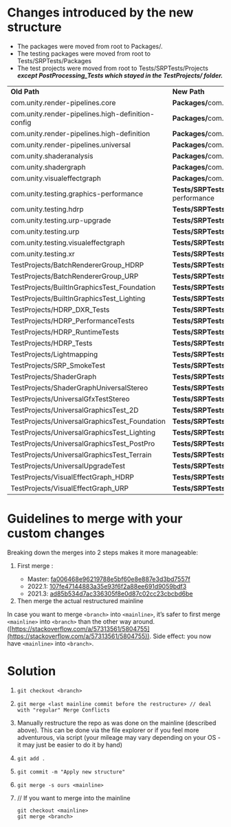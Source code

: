# Changes introduced by the new structure


* The packages were moved from root to Packages/.
* The testing packages were moved from root to Tests/SRPTests/Packages
* The test projects were moved from root to Tests/SRPTests/Projects **_except PostProcessing_Tests which stayed in the TestProjects/ folder._**

<table>
  <tr>
   <td>
<strong>Old Path</strong>
   </td>
   <td><strong>New Path</strong>
   </td>
  </tr>
  <tr>
   <td>com.unity.render-pipelines.core
   </td>
   <td><strong>Packages/</strong>com.unity.render-pipelines.core
   </td>
  </tr>
  <tr>
   <td>com.unity.render-pipelines.high-definition-config
   </td>
   <td><strong>Packages/</strong>com.unity.render-pipelines.high-definition-config
   </td>
  </tr>
  <tr>
   <td>com.unity.render-pipelines.high-definition
   </td>
   <td><strong>Packages/</strong>com.unity.render-pipelines.high-definition
   </td>
  </tr>
  <tr>
   <td>com.unity.render-pipelines.universal
   </td>
   <td><strong>Packages/</strong>com.unity.render-pipelines.universal
   </td>
  </tr>
  <tr>
   <td>com.unity.shaderanalysis
   </td>
   <td><strong>Packages/</strong>com.unity.shaderanalysis
   </td>
  </tr>
  <tr>
   <td>com.unity.shadergraph
   </td>
   <td><strong>Packages/</strong>com.unity.shadergraph
   </td>
  </tr>
  <tr>
   <td>com.unity.visualeffectgraph
   </td>
   <td><strong>Packages/</strong>com.unity.visualeffectgraph
   </td>
  </tr>
  <tr>
   <td>com.unity.testing.graphics-performance
   </td>
   <td><strong>Tests/SRPTests/Packages</strong>/com.unity.testing.graphics-performance
   </td>
  </tr>
  <tr>
   <td>com.unity.testing.hdrp
   </td>
   <td><strong>Tests/SRPTests/Packages</strong>/com.unity.testing.hdrp
   </td>
  </tr>
  <tr>
   <td>com.unity.testing.urp-upgrade
   </td>
   <td><strong>Tests/SRPTests/Packages</strong>/com.unity.testing.urp-upgrade
   </td>
  </tr>
  <tr>
   <td>com.unity.testing.urp
   </td>
   <td><strong>Tests/SRPTests/Packages</strong>/com.unity.testing.urp
   </td>
  </tr>
  <tr>
   <td>com.unity.testing.visualeffectgraph
   </td>
   <td><strong>Tests/SRPTests/Packages</strong>/com.unity.testing.visualeffectgraph
   </td>
  </tr>
  <tr>
   <td>com.unity.testing.xr
   </td>
   <td><strong>Tests/SRPTests/Packages</strong>/com.unity.testing.xr
   </td>
  </tr>
  <tr>
   <td>TestProjects/BatchRendererGroup_HDRP
   </td>
   <td><strong>Tests/SRPTests/Projects</strong>/BatchRendererGroup_HDRP
   </td>
  </tr>
  <tr>
   <td>TestProjects/BatchRendererGroup_URP
   </td>
   <td><strong>Tests/SRPTests/Projects</strong>/BatchRendererGroup_URP
   </td>
  </tr>
  <tr>
   <td>TestProjects/BuiltInGraphicsTest_Foundation
   </td>
   <td><strong>Tests/SRPTests/Projects</strong>/BuiltInGraphicsTest_Foundation
   </td>
  </tr>
  <tr>
   <td>TestProjects/BuiltInGraphicsTest_Lighting
   </td>
   <td><strong>Tests/SRPTests/Projects</strong>/BuiltInGraphicsTest_Lighting
   </td>
  </tr>
  <tr>
   <td>TestProjects/HDRP_DXR_Tests
   </td>
   <td><strong>Tests/SRPTests/Projects</strong>/HDRP_DXR_Tests
   </td>
  </tr>
  <tr>
   <td>TestProjects/HDRP_PerformanceTests
   </td>
   <td><strong>Tests/SRPTests/Projects</strong>/HDRP_PerformanceTests
   </td>
  </tr>
  <tr>
   <td>TestProjects/HDRP_RuntimeTests
   </td>
   <td><strong>Tests/SRPTests/Projects</strong>/HDRP_RuntimeTests
   </td>
  </tr>
  <tr>
   <td>TestProjects/HDRP_Tests
   </td>
   <td><strong>Tests/SRPTests/Projects</strong>/HDRP_Tests
   </td>
  </tr>
  <tr>
   <td>TestProjects/Lightmapping
   </td>
   <td><strong>Tests/SRPTests/Projects</strong>/Lightmapping
   </td>
  </tr>
  <tr>
   <td>TestProjects/SRP_SmokeTest
   </td>
   <td><strong>Tests/SRPTests/Projects</strong>/SRP_SmokeTest
   </td>
  </tr>
  <tr>
   <td>TestProjects/ShaderGraph
   </td>
   <td><strong>Tests/SRPTests/Projects</strong>/ShaderGraph
   </td>
  </tr>
  <tr>
   <td>TestProjects/ShaderGraphUniversalStereo
   </td>
   <td><strong>Tests/SRPTests/Projects</strong>/ShaderGraphUniversalStereo
   </td>
  </tr>
  <tr>
   <td>TestProjects/UniversalGfxTestStereo
   </td>
   <td><strong>Tests/SRPTests/Projects</strong>/UniversalGfxTestStereo
   </td>
  </tr>
  <tr>
   <td>TestProjects/UniversalGraphicsTest_2D
   </td>
   <td><strong>Tests/SRPTests/Projects</strong>/UniversalGraphicsTest_2D
   </td>
  </tr>
  <tr>
   <td>TestProjects/UniversalGraphicsTest_Foundation
   </td>
   <td><strong>Tests/SRPTests/Projects</strong>/UniversalGraphicsTest_Foundation
   </td>
  </tr>
  <tr>
   <td>TestProjects/UniversalGraphicsTest_Lighting
   </td>
   <td><strong>Tests/SRPTests/Projects</strong>/UniversalGraphicsTest_Lighting
   </td>
  </tr>
  <tr>
   <td>TestProjects/UniversalGraphicsTest_PostPro
   </td>
   <td><strong>Tests/SRPTests/Projects</strong>/UniversalGraphicsTest_PostPro
   </td>
  </tr>
  <tr>
   <td>TestProjects/UniversalGraphicsTest_Terrain
   </td>
   <td><strong>Tests/SRPTests/Projects</strong>/UniversalGraphicsTest_Terrain
   </td>
  </tr>
  <tr>
   <td>TestProjects/UniversalUpgradeTest
   </td>
   <td><strong>Tests/SRPTests/Projects</strong>/UniversalUpgradeTest
   </td>
  </tr>
  <tr>
   <td>TestProjects/VisualEffectGraph_HDRP
   </td>
   <td><strong>Tests/SRPTests/Projects</strong>/VisualEffectGraph_HDRP
   </td>
  </tr>
  <tr>
   <td>TestProjects/VisualEffectGraph_URP
   </td>
   <td><strong>Tests/SRPTests/Projects</strong>/VisualEffectGraph_URP
   </td>
  </tr>
</table>


# Guidelines to merge with your custom changes

Breaking down the merges into 2 steps makes it more manageable:


1. First merge <last mainline commit before the restructure>:
    * Master: [fa006468e96219788e5bf60e8e887e3d3bd7557f](https://github.com/Unity-Technologies/Graphics/commit/fa006468e96219788e5bf60e8e887e3d3bd7557f)
    * 2022.1: [107fe47144883a35e93f6f2a88ee691d9059bdf3](https://github.com/Unity-Technologies/Graphics/commit/107fe47144883a35e93f6f2a88ee691d9059bdf3)
    * 2021.3: [ad85b534d7ac336305f8e0d87c02cc23cbcbd6be](https://github.com/Unity-Technologies/Graphics/commit/ad85b534d7ac336305f8e0d87c02cc23cbcbd6be)
2. Then merge the actual restructured mainline

In case you want to merge `<branch>` into `<mainline>`, it’s safer to first merge `<mainline>` into `<branch>` than the other way around. ([https://stackoverflow.com/a/57313561/5804755](https://stackoverflow.com/a/57313561/5804755)). Side effect: you now have `<mainline>` into `<branch>`.


# Solution


1. `git checkout <branch>`
2. `git merge <last mainline commit before the restructure> // deal with "regular" Merge Conflicts`
3. Manually restructure the repo as was done on the mainline (described above). This can be done via the file explorer or if you feel more adventurous, via script (your mileage may vary depending on your OS - it may just be easier to do it by hand)
4. `git add .`
5. `git commit -m "Apply new structure"`
6. `git merge -s ours <mainline>`
7. // If you want to merge <branch> into the mainline

    ```
    git checkout <mainline>
    git merge <branch>
